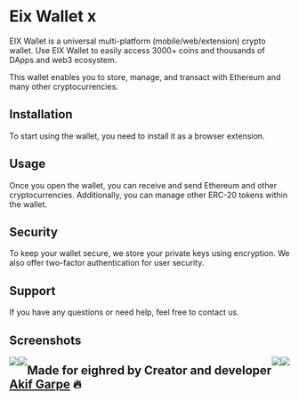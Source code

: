 # Eix Wallet x

 EIX Wallet is a universal multi-platform (mobile/web/extension) crypto wallet.
 Use EIX Wallet to easily access 3000+ coins and thousands of DApps and web3 ecosystem.
 
 This wallet enables you to store, manage, and transact with Ethereum and many other cryptocurrencies.

## Installation
To start using the wallet, you need to install it as a browser extension.

## Usage
Once you open the wallet, you can receive and send Ethereum and other cryptocurrencies. Additionally, you can manage other ERC-20 tokens within the wallet.

## Security
To keep your wallet secure, we store your private keys using encryption. We also offer two-factor authentication for user security.

## Support
If you have any questions or need help, feel free to contact us.

## Screenshots

<p align="center">
  <img src="https://github.com/akifgrape/eixwallet/blob/main/Ekran%20g%C3%B6r%C3%BCnt%C3%BCs%C3%BC%202023-03-28%20180716.png"  style="float:left"/>
  <img src="https://github.com/akifgrape/eixwallet/blob/main/Ekran%20g%C3%B6r%C3%BCnt%C3%BCs%C3%BC%202023-03-28%20180913.png"  style="float:right"/>
  <img src="https://github.com/akifgrape/eixwallet/blob/main/Ekran%20g%C3%B6r%C3%BCnt%C3%BCs%C3%BC%202023-03-28%20181115.png" style="float:left"/>
  <img src="https://github.com/akifgrape/eixwallet/blob/main/Ekran%20g%C3%B6r%C3%BCnt%C3%BCs%C3%BC%202023-03-28%20181149.png" style="float:right"/>
</p>

## Made for eighred by Creator and developer [Akif Garpe](https://github.com/akifgrape) 🔥
